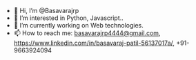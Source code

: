- 👋 Hi, I’m @Basavarajrp
- 👀 I’m interested in Python, Javascript..
- 🌱 I’m currently working on Web technologies.
- 📫 How to reach me: basavarajrp4444@gmail.com, https://www.linkedin.com/in/basavaraj-patil-56137017a/, +91-9663924094
